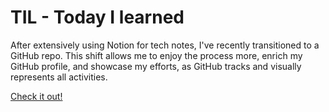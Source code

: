 # TIL - Today I learned

After extensively using Notion for tech notes, I've recently transitioned to a GitHub repo. This shift allows me to enjoy the process more, enrich my GitHub profile, and showcase my efforts, as GitHub tracks and visually represents all activities.

[Check it out!](https://github.com/japananh/TIL/issues)
